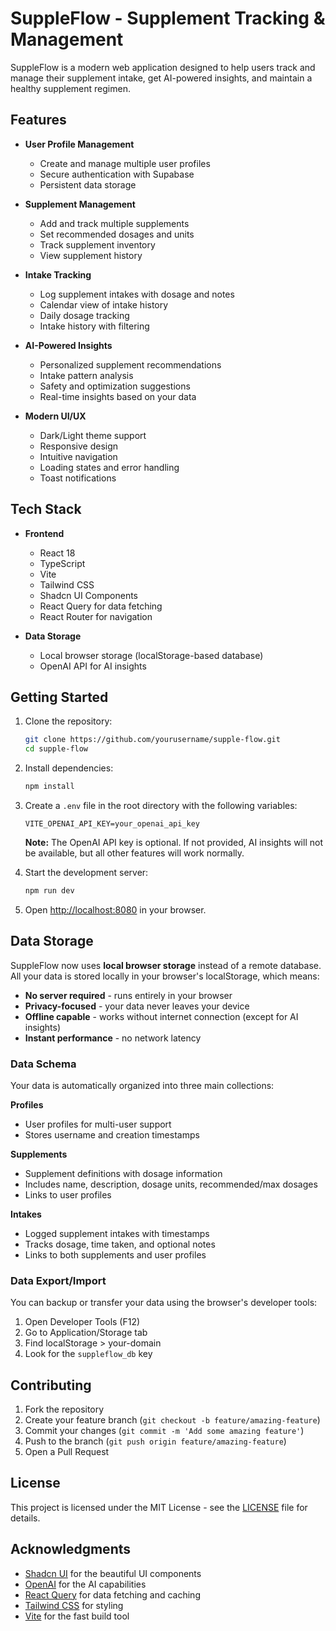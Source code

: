 # SuppleFlow - Supplement Tracking & Management

SuppleFlow is a modern web application designed to help users track and manage their supplement intake, get AI-powered insights, and maintain a healthy supplement regimen.

## Features

- **User Profile Management**
  - Create and manage multiple user profiles
  - Secure authentication with Supabase
  - Persistent data storage

- **Supplement Management**
  - Add and track multiple supplements
  - Set recommended dosages and units
  - Track supplement inventory
  - View supplement history

- **Intake Tracking**
  - Log supplement intakes with dosage and notes
  - Calendar view of intake history
  - Daily dosage tracking
  - Intake history with filtering

- **AI-Powered Insights**
  - Personalized supplement recommendations
  - Intake pattern analysis
  - Safety and optimization suggestions
  - Real-time insights based on your data

- **Modern UI/UX**
  - Dark/Light theme support
  - Responsive design
  - Intuitive navigation
  - Loading states and error handling
  - Toast notifications

## Tech Stack

- **Frontend**
  - React 18
  - TypeScript
  - Vite
  - Tailwind CSS
  - Shadcn UI Components
  - React Query for data fetching
  - React Router for navigation

- **Data Storage**
  - Local browser storage (localStorage-based database)
  - OpenAI API for AI insights

## Getting Started

1. Clone the repository:
   ```bash
   git clone https://github.com/yourusername/supple-flow.git
   cd supple-flow
   ```

2. Install dependencies:
   ```bash
   npm install
   ```

3. Create a `.env` file in the root directory with the following variables:
   ```
   VITE_OPENAI_API_KEY=your_openai_api_key
   ```
   
   **Note:** The OpenAI API key is optional. If not provided, AI insights will not be available, but all other features will work normally.

4. Start the development server:
   ```bash
   npm run dev
   ```

5. Open [http://localhost:8080](http://localhost:8080) in your browser.

## Data Storage

SuppleFlow now uses **local browser storage** instead of a remote database. All your data is stored locally in your browser's localStorage, which means:

- **No server required** - runs entirely in your browser
- **Privacy-focused** - your data never leaves your device
- **Offline capable** - works without internet connection (except for AI insights)
- **Instant performance** - no network latency

### Data Schema

Your data is automatically organized into three main collections:

**Profiles**
- User profiles for multi-user support
- Stores username and creation timestamps

**Supplements**  
- Supplement definitions with dosage information
- Includes name, description, dosage units, recommended/max dosages
- Links to user profiles

**Intakes**
- Logged supplement intakes with timestamps
- Tracks dosage, time taken, and optional notes
- Links to both supplements and user profiles

### Data Export/Import

You can backup or transfer your data using the browser's developer tools:
1. Open Developer Tools (F12)
2. Go to Application/Storage tab
3. Find localStorage > your-domain
4. Look for the `suppleflow_db` key

## Contributing

1. Fork the repository
2. Create your feature branch (`git checkout -b feature/amazing-feature`)
3. Commit your changes (`git commit -m 'Add some amazing feature'`)
4. Push to the branch (`git push origin feature/amazing-feature`)
5. Open a Pull Request

## License

This project is licensed under the MIT License - see the [LICENSE](LICENSE) file for details.

## Acknowledgments

- [Shadcn UI](https://ui.shadcn.com/) for the beautiful UI components
- [OpenAI](https://openai.com/) for the AI capabilities
- [React Query](https://tanstack.com/query/latest) for data fetching and caching
- [Tailwind CSS](https://tailwindcss.com/) for styling
- [Vite](https://vitejs.dev/) for the fast build tool
